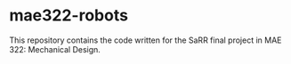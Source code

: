 # mae322-robots

This repository contains the code written for the SaRR final project in MAE 322: Mechanical Design.
